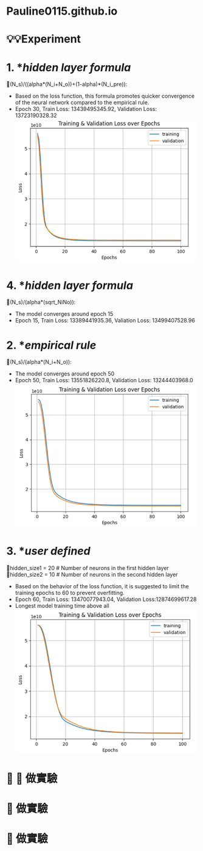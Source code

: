 # Pauline0115.github.io

# 💡💡Experiment
# 1. *_hidden layer formula_
🔎(N_s)/((alpha*(N_i+N_o))+(1-alpha)*(N_i_pre)):<br>
+  Based on the loss function, this formula promotes quicker convergence of the neural network compared to the empirical rule.
+  Epoch 30, Train Loss: 13439495345.92, Validation Loss: 13723190328.32
![Training & Validation Loss over Epochs](./chart/new-formula_1.png)
# 4. *_hidden layer formula_
🔎(N_s)/(alpha*(sqrt_NiNo)):<br>
+  The model converges around epoch 15
+  Epoch 15, Train Loss: 13389441935.36, Valiation Loss: 13499407528.96


# 2. *_empirical rule_
🔎(N_s)/(alpha*(N_i+N_o)):<br>
+  The model converges around epoch 50
+  Epoch 50, Train Loss: 13551826220.8, Validation Loss: 13244403968.0
![Training & Validation Loss over Epochs](./chart/empirical-rule.png)
# 3. *_user defined_
🔎hidden_size1 = 20  # Number of neurons in the first hidden layer<br>
🔎hidden_size2 = 10  # Number of neurons in the second hidden layer
+  Based on the behavior of the loss function, it is suggested to limit the training epochs to 60 to prevent overfitting. 
+  Epoch 60, Train Loss: 13470077943.04, Validation Loss:12874699617.28
+  Longest model training time above all
![Training & Validation Loss over Epochs](./chart/user-defined.png)









# 🔦 :flashlight: 做實驗
# 🔎 做實驗
# 🤯 做實驗
